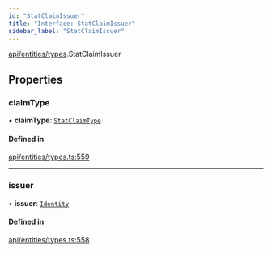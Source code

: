 ```yaml
---
id: "StatClaimIssuer"
title: "Interface: StatClaimIssuer"
sidebar_label: "StatClaimIssuer"
---
```


[api/entities/types](../../../../../modules/API/Entities/Types/Types.md).StatClaimIssuer

## Properties

### claimType

• **claimType**: [`StatClaimType`](../../../../../modules/API/Entities/Types/Types.md#statclaimtype)

#### Defined in

[api/entities/types.ts:559](https://github.com/PolymeshAssociation/polymesh-sdk/blob/b55e63737/src/api/entities/types.ts#L559)

___

### issuer

• **issuer**: [`Identity`](../../../../../classes/API/Entities/Identity/Identity.md)

#### Defined in

[api/entities/types.ts:558](https://github.com/PolymeshAssociation/polymesh-sdk/blob/b55e63737/src/api/entities/types.ts#L558)
